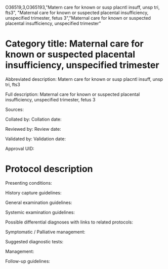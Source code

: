 O36519,3,O365193,"Matern care for known or susp placntl insuff, unsp tri, fts3", "Maternal care for known or suspected placental insufficiency, unspecified trimester, fetus 3","Maternal care for known or suspected placental insufficiency, unspecified trimester"
# Category title: Maternal care for known or suspected placental insufficiency, unspecified trimester

Abbreviated description: Matern care for known or susp placntl insuff, unsp tri, fts3

Full description: Maternal care for known or suspected placental insufficiency, unspecified trimester, fetus 3

Sources:

Collated by:
Collation date:

Reviewed by:
Review date:

Validated by:
Validation date:

Approval UID:

# Protocol description

Presenting conditions:

History capture guidelines:

General examination guidelines:

Systemic examination guidelines:

Possible differential diagnoses with links to related protocols:

Symptomatic / Palliative management:

Suggested diagnostic tests:

Management:

Follow-up guidelines:
